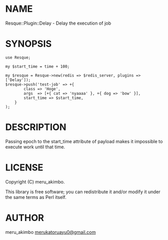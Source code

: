 # NAME

Resque::Plugin::Delay - Delay the execution of job

# SYNOPSIS

    use Resque;

    my $start_time = time + 100;

    my $resque = Resque->new(redis => $redis_server, plugins => ['Delay']);
    $resque->push('test-job' => +{
            class => 'Hoge',
            args  => [+{ cat => 'nyaaaa' }, +{ dog => 'bow' }],
            start_time => $start_time,
        }
    );

# DESCRIPTION

Passing epoch to the start\_time attribute of payload makes it impossible to execute work until that time.

# LICENSE

Copyright (C) meru\_akimbo.

This library is free software; you can redistribute it and/or modify
it under the same terms as Perl itself.

# AUTHOR

meru\_akimbo <merukatoruayu0@gmail.com>
